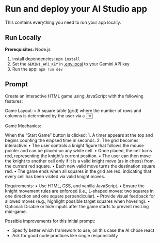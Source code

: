 # Run and deploy your AI Studio app

This contains everything you need to run your app locally.

## Run Locally

**Prerequisites:**  Node.js


1. Install dependencies:
   `npm install`
2. Set the `GEMINI_API_KEY` in [.env.local](.env.local) to your Gemini API key
3. Run the app:
   `npm run dev`


## Prompt

Create an interactive HTML game using JavaScript with the following features:

Game Layout:
	•	A square table (grid) where the number of rows and columns is determined by the user via a <select> input. The user can choose any size between 3x3 and 10x10.
	•	All cells in the grid are white by default.
	•	A “Start Game” button appears below the table.

Game Mechanics:

When the “Start Game” button is clicked:
	1.	A timer appears at the top and begins counting the elapsed time in seconds.
	2.	The grid becomes interactive:
	•	The user controls a knight figure that follows the mouse pointer and can be placed on any white cell.
	•	Once placed, the cell turns red, representing the knight’s current position.
	•	The user can then move the knight to another cell only if it is a valid knight move (as in chess) from the current red square.
	•	Each new valid move turns the destination square red.
	•	The game ends when all squares in the grid are red, indicating that every cell has been visited via valid knight moves.

Requirements:
	•	Use HTML, CSS, and vanilla JavaScript.
	•	Ensure the knight movement rules are enforced (i.e., L-shaped moves: two squares in one direction and one square perpendicular).
	•	Provide visual feedback for allowed moves (e.g., highlight possible target squares when hovering).
	•	Optional: Disable or hide inputs after the game starts to prevent resizing mid-game.

   Possible improvements for this initial prompt: 

   - Specify better which framework to use, on this case the AI chose react
   - Ask for good code practices like single responsibility
